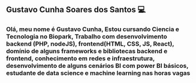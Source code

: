 ## Gustavo Cunha Soares dos Santos 💻

### Olá, meu nome é Gustavo Cunha, Estou cursando Ciencia e Tecnologia no Biopark, Trabalho com desenvolvimento backend (PHP, nodeJS), frontend(HTML, CSS, JS, React), domínio de alguns frameworks e bibliotecas backend e frontend, conhecimento em redes e infraestrutura, desenvolvimento de alguns cenários BI com power BI básicos, estudante de data science e machine learning nas horas vagas

